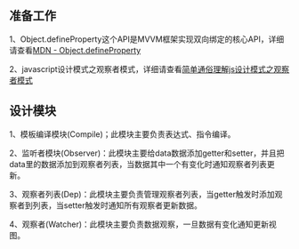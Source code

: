 ## 准备工作

1、Object.defineProperty这个API是MVVM框架实现双向绑定的核心API，详细请查看<a href="https://developer.mozilla.org/zh-CN/docs/Web/JavaScript/Reference/Global_Objects/Object/defineProperty">MDN - Object.defineProperty</a>

2、javascript设计模式之观察者模式，详细请查看<a href="https://blog.csdn.net/she5684346/article/details/81043913">简单通俗理解js设计模式之观察者模式</a>

## 设计模块
1、模板编译模块(Compile)；此模块主要负责表达式、指令编译。

2、监听者模块(Observer)：此模块主要给data数据添加getter和setter，并且把data里的数据添加到观察者列表，当数据其中一个有变化时通知观察者列表更新。

3、观察者列表(Dep)：此模块主要负责管理观察者列表，当getter触发时添加观察者到列表，当setter触发时通知所有观察者更新数据。

4、观察者(Watcher)：此模块主要负责数据观察，一旦数据有变化通知更新视图。